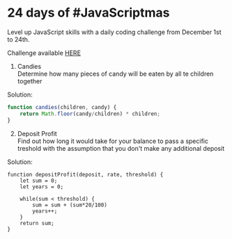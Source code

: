 # 24 days of #JavaScriptmas

Level up JavaScript skills with a daily coding challenge from December 1st to 24th.

Challenge available [HERE](https://scrimba.com/learn/adventcalendar)


1. Candies<br>
Determine how many pieces of candy will be eaten by all te children together

Solution:
```javascript
function candies(children, candy) {
    return Math.floor(candy/children) * children;
}
```

2. Deposit Profit<br>
Find out how long it would take for your balance to pass a specific treshold with the assumption that you don't make any additional deposit

Solution:
```
function depositProfit(deposit, rate, threshold) {
    let sum = 0;
    let years = 0;
    
    while(sum < threshold) {
        sum = sum + (sum*20/100)
        years++;
    }
    return sum;
}
```
